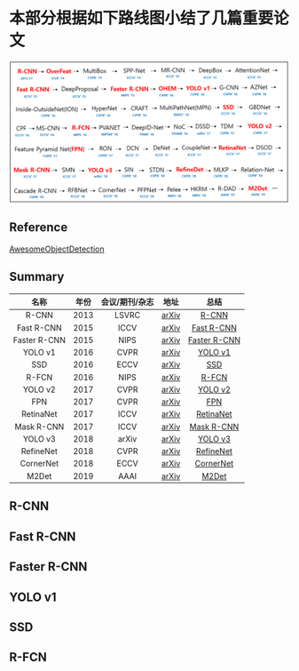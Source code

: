 # 本部分根据如下路线图小结了几篇重要论文

![Route](./Route.png)

## Reference
[AwesomeObjectDetection](https://github.com/amusi/awesome-object-detection)

## Summary

|名称|年份|会议/期刊/杂志|地址|总结
|:---:|:---:|:---:|:---:|:---:|
|R-CNN|2013|LSVRC|[arXiv](http://arxiv.org/abs/1311.2524)|[R-CNN](#R-CNN)|
|Fast R-CNN|2015|ICCV|[arXiv](http://arxiv.org/abs/1504.08083)|[Fast R-CNN](#R-CNN)|
|Faster R-CNN|2015|NIPS|[arXiv](http://arxiv.org/abs/1506.01497)|[Faster R-CNN](#R-CNN)|
|YOLO v1|2016|CVPR|[arXiv](http://arxiv.org/abs/1506.02640)|[YOLO v1](#R-CNN)|
|SSD|2016|ECCV|[arXiv](http://arxiv.org/abs/1512.02325)|[SSD](#R-CNN)|
|R-FCN|2016|NIPS|[arXiv](http://arxiv.org/abs/1605.06409)|[R-FCN](#R-CNN)|
|YOLO v2|2017|CVPR|[arXiv](https://arxiv.org/abs/1612.08242)|[YOLO v2](#R-CNN)|
|FPN|2017|CVPR|[arXiv](https://arxiv.org/abs/1612.03144)|[FPN](#R-CNN)|
|RetinaNet|2017|ICCV|[arXiv](https://arxiv.org/abs/1708.02002)|[RetinaNet](#R-CNN)|
|Mask R-CNN|2017|ICCV|[arXiv](http://arxiv.org/abs/1703.06870)|[Mask R-CNN](#R-CNN)|
|YOLO v3|2018|arXiv|[arXiv](https://arxiv.org/abs/1804.02767)|[YOLO v3](#R-CNN)|
|RefineNet|2018|CVPR|[arXiv](https://arxiv.org/abs/1711.06897)|[RefineNet](#R-CNN)|
|CornerNet|2018|ECCV|[arXiv](https://arxiv.org/abs/1808.01244)|[CornerNet](#R-CNN)|
|M2Det|2019|AAAI|[arXiv](https://arxiv.org/abs/1811.04533)|[M2Det](#R-CNN)|


## R-CNN

   
## Fast R-CNN

   
## Faster R-CNN

   
## YOLO v1

   
## SSD

   
## R-FCN

